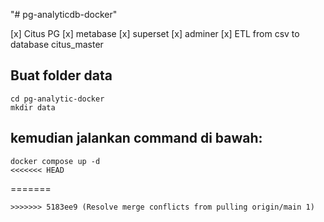 "# pg-analyticdb-docker" 

[x] Citus PG
[x] metabase
[x] superset
[x] adminer
[x] ETL from csv to database citus_master

## Buat folder data
```
cd pg-analytic-docker
mkdir data
```
## kemudian jalankan command di bawah:
```
docker compose up -d
<<<<<<< HEAD
```
=======
```
>>>>>>> 5183ee9 (Resolve merge conflicts from pulling origin/main 1)
